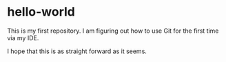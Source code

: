 # hello-world

This is my first repository. I am figuring out how to use Git for the first time via my IDE.

I hope that this is as straight forward as it seems.
